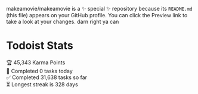 makeamovie/makeamovie is a ✨ special ✨ repository because its `README.md` (this file) appears on your GitHub profile.
You can click the Preview link to take a look at your changes. darn right ya can

# Todoist Stats

<!-- TODO-IST:START -->
🏆  45,343 Karma Points           
🌸  Completed 0 tasks today           
✅  Completed 31,638 tasks so far           
⏳  Longest streak is 328 days
<!-- TODO-IST:END -->